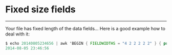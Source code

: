 # Fixed size fields
---
Your file has fixed length of the data fields... 
Here is a good example how to deal with it:

``` awk
$ echo 20140805234656 | awk 'BEGIN { FIELDWIDTHS = "4 2 2 2 2 2" } { printf "%s-%s-%s %s:%s:%s\n", $1, $2, $3, $4, $5, $6 }'
2014-08-05 23:46:56
```


